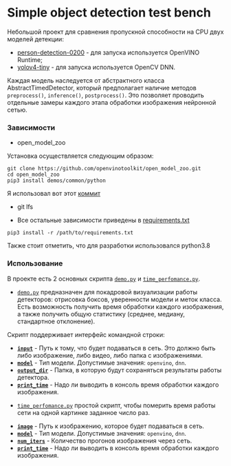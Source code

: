 # Simple object detection test bench

Небольшой проект для сравнения пропускной способности на CPU двух моделей детекции:
* [person-detection-0200](./models/openvino_model) - для запуска используется OpenVINO Runtime;
* [yolov4-tiny](./models/dnn) - для запуска используется OpenCV DNN.

Каждая модель наследуется от абстрактного класса AbstractTimedDetector, который предполагает наличие
методов `preprocess()`, `inference()`, `postprocess()`. Это позволяет проводить отдельные замеры каждого этапа
обработки изображения нейронной сетью.

### Зависимости

* open_model_zoo

Установка осуществляется следующим образом:
```shell script
git clone https://github.com/openvinotoolkit/open_model_zoo.git
cd open_model_zoo
pip3 install demos/common/python
```
Я использовал вот этот [коммит](https://github.com/openvinotoolkit/open_model_zoo/commit/2a5292c9d09fdb760559e1d8bcaf806bcf70cc07)

* git lfs

* Все остальные зависимости приведены в [requirements.txt](./requirements.txt)
```shell script
pip3 install -r /path/to/requirements.txt
```

Также стоит отметить, что для разработки использовался python3.8

### Использование

В проекте есть 2 основных скрипта [`demo.py`](./demo.py) и [`time_perfomance.py`](./time_perfomance.py).

* [`demo.py`](./demo.py) предназначен для покадровой визуализации работы детекторов: отрисовка боксов,
 уверенности модели и меток класса. Есть возможность получить время обработки каждого изображения, а также
 получить общую статистику (среднее, медиану, стандартное отклонение).
 
 Скрипт поддерживает интерфейс командной строки:
 - [__`input`__](./demo.py#L50) - Путь к тому, что будет подаваться в сеть. Это должно быть либо изображение,
  либо видео, либо папка с изображениями.
- [__`model`__](./demo.py#L53) - Тип модели. Допустимые значения: `openvino`, `dnn`.
- [__`output_dir`__](./demo.py#L55) - Папка, в которую будут сохраняться результаты работы детектора.
- [__`print_time`__](./demo.py#L57) - Надо ли выводить в консоль время обработки каждого изображения.

* [`time_perfomance.py`](./time_perfomance.py) простой скрипт, чтобы померить время работы сети на одной картинке
заданное число раз.
- [__`image`__](./demo.py#L50) - Путь к изображению, которое будет подаваться в сеть.
- [__`model`__](./demo.py#L53) - Тип модели. Допустимые значения: `openvino`, `dnn`.
- [__`num_iters`__](./demo.py#L55) - Количество прогонов изображения через сеть.
- [__`print_time`__](./demo.py#L57) - Надо ли выводить в консоль время обработки каждого изображения.
 
